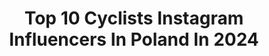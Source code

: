 ---
title: Top 10 Cyclists Instagram Influencers In Poland In 2024
description: >-
  Find top cyclists Instagram influencers in Poland in 2024. Most popular hashtags: #cycling #cyclist #bike #bikegirl.
platform: Instagram
hits: 20
text_top: Identify the best Instagram accounts on inBeat.
text_bottom: Our search engine has 20 Instagram influencers like this in Poland for you to collaborate.
profiles:
  - username: "kam.cycling"
    fullname: >-
      Kamila Panasiuk
    bio: >-
      Female cyclist. Currently dealing with cancer 🦀. Photographer @kamilapanasiuk.photostory ⬇️Check my books 📕
    location: "Poland"
    followers: 27293
    engagement: 407
    commentsToLikes: 0.037448
    id: ck15q64s51aj50i19qkmzr63o
    verified: false
    hashtags: "#photographer, #cyclingadventures, #cyclingfashion, #cyclinglifestyle"
  - username: "kasianiewiadoma94"
    fullname: >-
      Katarzyna Niewiadoma
    bio: >-
      ✨Polish Olympian 🚴🏻‍♀️Professional cyclist for @wmncycling 📍Andorra 🍪☕️🤎coffee, nut butter, baked goodies lover katarzynaniewiadoma@gmail.com
    location: "Poland"
    followers: 98977
    engagement: 550
    commentsToLikes: 0.006750
    id: ck0twxtb8h7g50i199ufh8j3m
    verified: false
    hashtags: "#cycling, #tdffemmes, #skodapolska, #france"
  - username: "jakubtruksa"
    fullname: >-
      Jakub Truksa
    bio: >-
      cyclist ✖️ ✖️ ✖️
    location: "Poland"
    followers: 18081
    engagement: 398
    commentsToLikes: 0.006225
    id: ck5c8jjwd9mf30i117t2p3hev
    verified: false
    hashtags: "#trekmadone, #projectone, #trekprojectone, #pirelli"
  - username: "thewisemanpl"
    fullname: >-
      The Wise Man
    bio: >-
      Skier ⛷ Cyclist 🚴‍♂️ Traveler 🧳
    location: "Poland"
    followers: 20392
    engagement: 269
    commentsToLikes: 0.026332
    id: ck9wdwgzbhkus0j78uw8r6vpq
    verified: false
    hashtags: "#chamonix, #swiss, #freeride, #kolarstworomantyczne"
  - username: "benedetti_cesare"
    fullname: >-
      Cesare Benedetti
    bio: >-
      • despite being chubby and lazy, I am a pro cyclist • represented by @hqsportmanagement • Trentino-Südtirol 🦅 and Poland 🇵🇱
    location: "Poland"
    followers: 18499
    engagement: 840
    commentsToLikes: 0.016434
    id: ck15uypa4p49w0i1968k78r0m
    verified: false
    hashtags: "#apeman4k, #karpos, #borahansgrohe, #apeman"
  - username: "swiatlo_i_brzask"
    fullname: >-
      Olga de Żbik - solo na szlaku
    bio: >-
      Polecam oglądać Stories 😎 Solo MTB/Enduro/Gravel Cyclist & Hiker 📩 olga@swiatlo-i-brzask.pl Wolontariuszka w @stawiamynalapy
    location: "Poland"
    followers: 2824
    engagement: 1519
    commentsToLikes: 0.037312
    id: ckf5xl2gvw1l80j23efmk51sz
    verified: false
    hashtags: "#zima, #mountainsview, #halarysianka, #halaboracza"
  - username: "kateosia"
    fullname: >-
      ＫＡＳＩＡ •ＯＳＩＡＤＡＣＺ
    bio: >-
      Cycling MTB ✖️Road bike Ambasador @ktmrowery
    location: "Poland"
    followers: 18605
    engagement: 875
    commentsToLikes: 0.023517
    id: ck9hcj3i2lnl20j78aqystq01
    verified: false
    hashtags: "#roadbike, #velo, #bikelife, #mtb"
  - username: "edyta_alenowicz_"
    fullname: >-
      E Anna 🇵🇱
    bio: >-
      @allblck.cc 🖤 @montonsports 15% - FXEdyta15 @komonbikes 10% - edyta10 @redlinecompl 11% - rl-edyta @igpsport_poland 10% - EDYTA sklep.trezado.pl
    location: "Poland"
    followers: 71170
    engagement: 249
    commentsToLikes: 0.076813
    id: ck0u8saox86gc0i19693zgy9p
    verified: false
    hashtags: "#bikewoman, #mtbgirlsride, #zachodniopomorskie, #wiezawidokowa"
  - username: "roverova_girl"
    fullname: >-
      Justyna 🇵🇱
    bio: >-
      #bikegirl 🚴🏻‍♀️ #mtbgirl 🤙🏻 #onealriderspl 😎 #healthylifestyle 🥦 My ❤️ @pa3k_dirtybikes
    location: "Poland"
    followers: 8436
    engagement: 1400
    commentsToLikes: 0.035408
    id: ckap584p4als00i78ufngwstf
    verified: false
    hashtags: "#spring, #toru, #girlride, #instabike"
  - username: "roweroweblizniaczki"
    fullname: >-
      Bicycle twins
    bio: >-
      🚴‍♀️ Twins on bicycles 🌎Riding for yourself and for dreams, views 📩 Roweroweblizniaczki@interia.pl Rids with: @bikebysg @montonsports
    location: "Poland"
    followers: 6539
    engagement: 435
    commentsToLikes: 0.026848
    id: ck9hbieu9gywr0j78r6cocv8n
    verified: false
    hashtags: "#bmcpolska, #zwillingsm, #abuscycling, #mybmc"
---